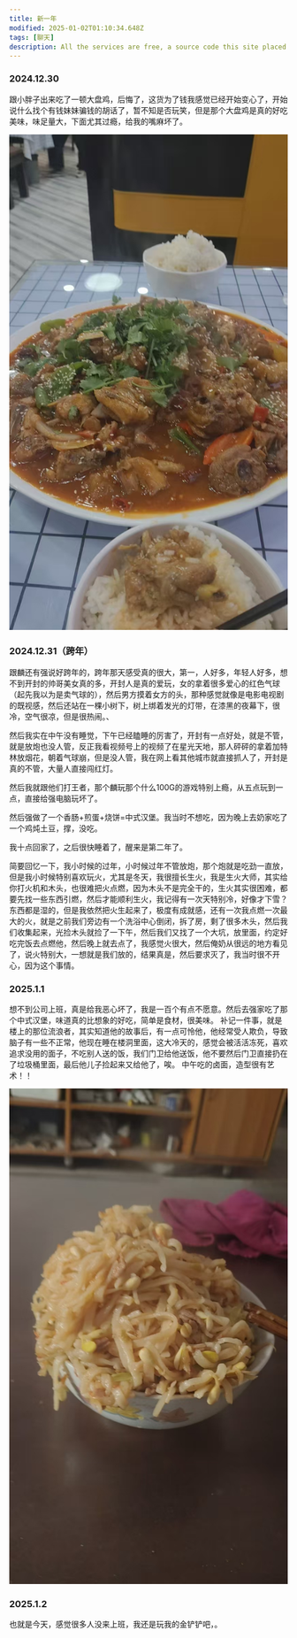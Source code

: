 ```yaml
---
title: 新一年
modified: 2025-01-02T01:10:34.648Z
tags: [聊天]
description: All the services are free, a source code this site placed on github repository and intergration with netlify service, another service that you can use is github page for hosting your own static site.
---
```


### 2024.12.30

跟小胖子出来吃了一顿大盘鸡，后悔了，这货为了钱我感觉已经开始变心了，开始说什么找个有钱妹妹骗钱的胡话了，暂不知是否玩笑，但是那个大盘鸡是真的好吃美味，味足量大，下面尤其过瘾，给我的嘴麻坏了。

![2.jpg](2.jpg)

### 2024.12.31（跨年）

跟麟还有强说好跨年的，跨年那天感受真的很大，第一，人好多，年轻人好多，想不到开封的帅哥美女真的多，开封人是真的爱玩，女的拿着很多爱心的红色气球（起先我以为是卖气球的），然后男方摸着女方的头，那种感觉就像是电影电视剧的既视感，然后还站在一棵小树下，树上绑着发光的灯带，在漆黑的夜幕下，很冷，空气很凉，但是很热闹。、

然后我实在中午没有睡觉，下午已经瞌睡的厉害了，开封有一点好处，就是不管，就是放炮也没人管，反正我看视频号上的视频了在星光天地，那人砰砰的拿着加特林放烟花，朝着气球崩，但是没人管，我在网上看其他城市就直接抓人了，开封是真的不管，大量人直接闯红灯。

然后我就跟他们打王者，那个麟玩那个什么100G的游戏特别上瘾，从五点玩到一点，直接给强电脑玩坏了。

然后强做了一个香肠+煎蛋+烧饼=中式汉堡。我当时不想吃，因为晚上去奶家吃了一个鸡炖土豆，撑，没吃。

我十点回家了，之后很快睡着了，醒来是第二年了。

简要回忆一下，我小时候的过年，小时候过年不管放炮，那个炮就是吃劲一直放，但是我小时候特别喜欢玩火，尤其是冬天，我很擅长生火，我是生火大师，其实给你打火机和木头，也很难把火点燃，因为木头不是完全干的，生火其实很困难，都要先找一些东西引燃，然后才能顺利生火，我记得有一次天特别冷，好像才下雪？东西都是湿的，但是我依然把火生起来了，极度有成就感，还有一次我点燃一次最大的火，就是之前我们旁边有一个洗浴中心倒闭，拆了房，剩了很多木头，然后我们收集起来，光捡木头就捡了一下午，然后我们又找了一个大坑，放里面，约定好吃完饭去点燃他，然后晚上就去点了，我感觉火很大，然后俺奶从很远的地方看见了，说火特别大，一想就是我们放的，结果真是，然后要求灭了，我当时很不开心，因为这个事情。

### 2025.1.1

想不到公司上班，真是给我恶心坏了，我是一百个有点不愿意。然后去强家吃了那个中式汉堡，味道真的比想象的好吃，简单是食材，很美味。
补记一件事，就是楼上的那位流浪者，其实知道他的故事后，有一点可怜他，他经常受人欺负，导致脑子有一些不正常，他现在睡在楼洞里面，这大冷天的，感觉会被活活冻死，喜欢追求没用的面子，不吃别人送的饭，我们门卫给他送饭，他不要然后门卫直接扔在了垃圾桶里面，最后他儿子捡起来又给他了，唉。
中午吃的卤面，造型很有艺术！！

![1.jpg](1.jpg)





### 2025.1.2

也就是今天，感觉很多人没来上班，我还是玩我的金铲铲吧，。
